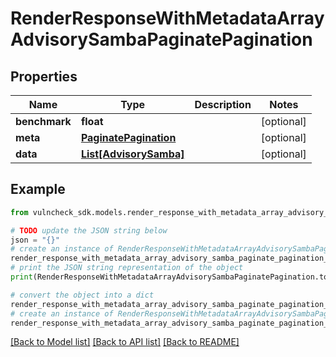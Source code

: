 # RenderResponseWithMetadataArrayAdvisorySambaPaginatePagination


## Properties

Name | Type | Description | Notes
------------ | ------------- | ------------- | -------------
**benchmark** | **float** |  | [optional] 
**meta** | [**PaginatePagination**](PaginatePagination.md) |  | [optional] 
**data** | [**List[AdvisorySamba]**](AdvisorySamba.md) |  | [optional] 

## Example

```python
from vulncheck_sdk.models.render_response_with_metadata_array_advisory_samba_paginate_pagination import RenderResponseWithMetadataArrayAdvisorySambaPaginatePagination

# TODO update the JSON string below
json = "{}"
# create an instance of RenderResponseWithMetadataArrayAdvisorySambaPaginatePagination from a JSON string
render_response_with_metadata_array_advisory_samba_paginate_pagination_instance = RenderResponseWithMetadataArrayAdvisorySambaPaginatePagination.from_json(json)
# print the JSON string representation of the object
print(RenderResponseWithMetadataArrayAdvisorySambaPaginatePagination.to_json())

# convert the object into a dict
render_response_with_metadata_array_advisory_samba_paginate_pagination_dict = render_response_with_metadata_array_advisory_samba_paginate_pagination_instance.to_dict()
# create an instance of RenderResponseWithMetadataArrayAdvisorySambaPaginatePagination from a dict
render_response_with_metadata_array_advisory_samba_paginate_pagination_from_dict = RenderResponseWithMetadataArrayAdvisorySambaPaginatePagination.from_dict(render_response_with_metadata_array_advisory_samba_paginate_pagination_dict)
```
[[Back to Model list]](../README.md#documentation-for-models) [[Back to API list]](../README.md#documentation-for-api-endpoints) [[Back to README]](../README.md)


